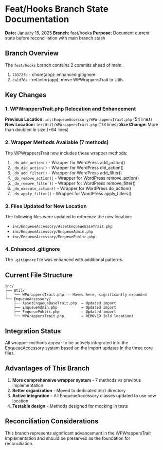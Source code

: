# Feat/Hooks Branch State Documentation

**Date:** January 15, 2025
**Branch:** feat/hooks
**Purpose:** Document current state before reconciliation with main branch stash

## Branch Overview

The `feat/hooks` branch contains 2 commits ahead of main:

1. `78372fd` - chore(app): enhanced gitignore
2. `ea1d70e` - refactor(app): move WPWrappersTrait to Utils

## Key Changes

### 1. WPWrappersTrait.php Relocation and Enhancement

**Previous Location:** `inc/EnqueueAccessory/WPWrappersTrait.php` (54 lines)
**New Location:** `inc/Util/WPWrappersTrait.php` (118 lines)
**Size Change:** More than doubled in size (+64 lines)

### 2. Wrapper Methods Available (7 methods)

The WPWrappersTrait now includes these wrapper methods:

1. `_do_add_action()` - Wrapper for WordPress add_action()
2. `_do_did_action()` - Wrapper for WordPress did_action()
3. `_do_add_filter()` - Wrapper for WordPress add_filter()
4. `_do_remove_action()` - Wrapper for WordPress remove_action()
5. `_do_remove_filter()` - Wrapper for WordPress remove_filter()
6. `_do_execute_action()` - Wrapper for WordPress do_action()
7. `_do_apply_filter()` - Wrapper for WordPress apply_filters()

### 3. Files Updated for New Location

The following files were updated to reference the new location:

- `inc/EnqueueAccessory/AssetEnqueueBaseTrait.php`
- `inc/EnqueueAccessory/EnqueueAdmin.php`
- `inc/EnqueueAccessory/EnqueuePublic.php`

### 4. Enhanced .gitignore

The `.gitignore` file was enhanced with additional patterns.

## Current File Structure

```
inc/
├── Util/
│   └── WPWrappersTrait.php  ← Moved here, significantly expanded
└── EnqueueAccessory/
    ├── AssetEnqueueBaseTrait.php  ← Updated import
    ├── EnqueueAdmin.php           ← Updated import
    ├── EnqueuePublic.php          ← Updated import
    └── WPWrappersTrait.php        ← REMOVED (old location)
```

## Integration Status

All wrapper methods appear to be actively integrated into the EnqueueAccessory system based on the import updates in the three core files.

## Advantages of This Branch

1. **More comprehensive wrapper system** - 7 methods vs previous implementation
2. **Better organization** - Moved to dedicated `Util` directory
3. **Active integration** - All EnqueueAccessory classes updated to use new location
4. **Testable design** - Methods designed for mocking in tests

## Reconciliation Considerations

This branch represents significant advancement in the WPWrappersTrait implementation and should be preserved as the foundation for reconciliation.
